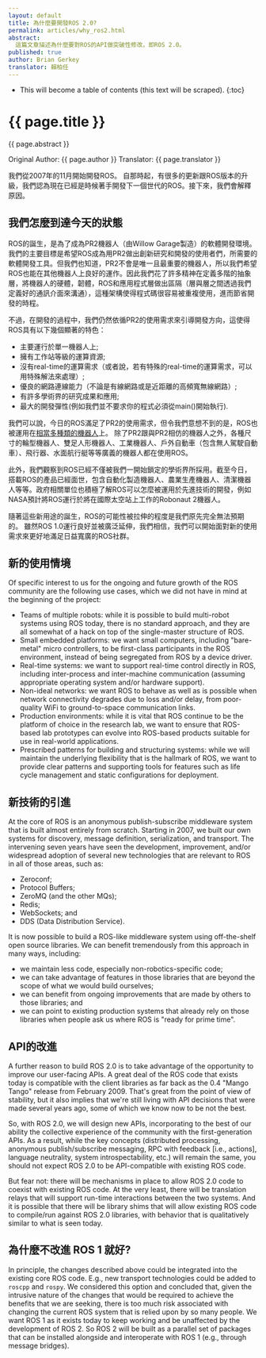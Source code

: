 ```yaml
---
layout: default
title: 為什麼要開發ROS 2.0?
permalink: articles/why_ros2.html
abstract:
  這篇文章描述為什麼要對ROS的API做突破性修改，即ROS 2.0。
published: true
author: Brian Gerkey
translator: 賴柏任
---
```


* This will become a table of contents (this text will be scraped).
{:toc}

# {{ page.title }}

<div class="abstract" markdown="1">
{{ page.abstract }}
</div>

Original Author: {{ page.author }}
Translator: {{ page.translator }}


我們從2007年的11月開始開發ROS。
自那時起，有很多的更新跟ROS版本的升級，我們認為現在已經是時候著手開發下一個世代的ROS。接下來，我們會解釋原因。

## 我們怎麼到達今天的狀態

ROS的誕生，是為了成為PR2機器人（由Willow Garage製造）的軟體開發環境。
我們的主要目標是希望ROS成為用PR2做出創新研究和開發的使用者們，所需要的軟體開發工具。但我們也知道，PR2不會是唯一且最重要的機器人，所以我們希望ROS也能在其他機器人上良好的運作。因此我們花了許多精神在定義多階的抽象層，將機器人的硬體，韌體，ROS和應用程式層做出區隔（層與層之間透過我們定義好的通訊介面來溝通），這種架構使得程式碼很容易被重複使用，進而節省開發的時程。

不過，在開發的過程中，我們仍然依循PR2的使用需求來引導開發方向，這使得ROS具有以下幾個顯著的特色：

- 主要運行於單一機器人上;
- 擁有工作站等級的運算資源;
- 沒有real-time的運算需求（或者說，若有特殊的real-time的運算需求，可以用特殊解法來處理）;
- 優良的網路連線能力（不論是有線網路或是近距離的高頻寬無線網路）;
- 有許多學術界的研究成果和應用;
- 最大的開發彈性(例如我們並不要求你的程式必須從main()開始執行).

我們可以說，今日的ROS滿足了PR2的使用需求，但令我們意想不到的是，ROS也被運用在[相當多種類的機器人](http://wiki.ros.org/Robots)上。
除了PR2跟與PR2相仿的機器人之外，各種尺寸的輪型機器人、雙足人形機器人、工業機器人、戶外自動車（包含無人駕駛自動車）、飛行器、水面航行艇等等廣義的機器人都在使用ROS。

此外，我們觀察到ROS已經不僅被我們一開始鎖定的學術界所採用。截至今日，搭載ROS的產品已經面世，包含自動化製造機器人、農業生產機器人、清潔機器人等等。政府相關單位也積極了解ROS可以怎麼被運用於先進技術的開發，例如NASA預計將ROS運行於將在國際太空站上工作的Robonaut 2機器人。

隨著這些新用途的誕生，ROS的可能性被拉伸的程度是我們原先完全無法預期的。
雖然ROS 1.0運行良好並被廣泛延伸，我們相信，我們可以開始面對新的使用需求來更好地滿足日益寬廣的ROS社群。

## 新的使用情境

Of specific interest to us for the ongoing and future growth of the ROS community are the following use cases, which we did not have in mind at the beginning of the project:

- Teams of multiple robots: while it is possible to build multi-robot systems using ROS today, there is no standard approach, and they are all somewhat of a hack on top of the single-master structure of ROS.
- Small embedded platforms:  we want small computers, including "bare-metal" micro controllers, to be first-class participants in the ROS environment, instead of being segregated from ROS by a device driver.
- Real-time systems: we want to support real-time control directly in ROS, including inter-process and inter-machine communication (assuming appropriate operating system and/or hardware support).
- Non-ideal networks: we want ROS to behave as well as is possible when network connectivity degrades due to loss and/or delay, from poor-quality WiFi to ground-to-space communication links.
- Production environments: while it is vital that ROS continue to be the platform of choice in the research lab, we want to ensure that ROS-based lab prototypes can evolve into ROS-based products suitable for use in real-world applications.
- Prescribed patterns for building and structuring systems: while we will maintain the underlying flexibility that is the hallmark of ROS, we want to provide clear patterns and supporting tools for features such as life cycle management and static configurations for deployment.


## 新技術的引進

At the core of ROS is an anonymous publish-subscribe middleware system that is built almost entirely from scratch.
Starting in 2007, we built our own systems for discovery, message definition, serialization, and transport.
The intervening seven years have seen the development, improvement, and/or widespread adoption of several new technologies that are relevant to ROS in all of those areas, such as:

- Zeroconf;
- Protocol Buffers;
- ZeroMQ (and the other MQs);
- Redis;
- WebSockets; and
- DDS (Data Distribution Service).

It is now possible to build a ROS-like middleware system using off-the-shelf open source libraries.
We can benefit tremendously from this approach in many ways, including:

- we maintain less code, especially non-robotics-specific code;
- we can take advantage of features in those libraries that are beyond the scope of what we would build ourselves;
- we can benefit from ongoing improvements that are made by others to those libraries; and
- we can point to existing production systems that already rely on those libraries when people ask us where ROS is "ready for prime time".


## API的改進

A further reason to build ROS 2.0 is to take advantage of the opportunity to improve our user-facing APIs.
A great deal of the ROS code that exists today is compatible with the client libraries as far back as the 0.4 "Mango Tango" release from February 2009.
That's great from the point of view of stability, but it also implies that we're still living with API decisions that were made several years ago, some of which we know now to be not the best.

So, with ROS 2.0, we will design new APIs, incorporating to the best of our ability the collective experience of the community with the first-generation APIs.
As a result, while the key concepts (distributed processing, anonymous publish/subscribe messaging, RPC with feedback [i.e., actions], language neutrality, system introspectability, etc.) will remain the same, you should not expect ROS 2.0 to be API-compatible with existing ROS code.

But fear not: there will be mechanisms in place to allow ROS 2.0 code to coexist with existing ROS code.
At the very least, there will be translation relays that will support run-time interactions between the two systems.
And it is possible that there will be library shims that will allow existing ROS code to compile/run against ROS 2.0 libraries, with behavior that is qualitatively similar to what is seen today.

## 為什麼不改進 ROS 1 就好?

In principle, the changes described above could be integrated into the existing core ROS code.
E.g., new transport technologies could be added to `roscpp` and `rospy`.
We considered this option and concluded that, given the intrusive nature of the changes that would be required to achieve the benefits that we are seeking, there is too much risk associated with changing the current ROS system that is relied upon by so many people.
We want ROS 1 as it exists today to keep working and be unaffected by the development of ROS 2.
So ROS 2 will be built as a parallel set of packages that can be installed alongside and interoperate with ROS 1 (e.g., through message bridges).
